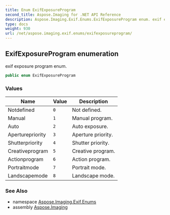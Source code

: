 ```yaml
---
title: Enum ExifExposureProgram
second_title: Aspose.Imaging for .NET API Reference
description: Aspose.Imaging.Exif.Enums.ExifExposureProgram enum. exif exposure program enum
type: docs
weight: 930
url: /net/aspose.imaging.exif.enums/exifexposureprogram/
---
```

## ExifExposureProgram enumeration

exif exposure program enum.

```csharp
public enum ExifExposureProgram
```

### Values

| Name | Value | Description |
| --- | --- | --- |
| Notdefined | `0` | Not defined. |
| Manual | `1` | Manual program. |
| Auto | `2` | Auto exposure. |
| Aperturepriority | `3` | Aperture priority. |
| Shutterpriority | `4` | Shutter priority. |
| Creativeprogram | `5` | Creative program. |
| Actionprogram | `6` | Action program. |
| Portraitmode | `7` | Portrait mode. |
| Landscapemode | `8` | Landscape mode. |

### See Also

* namespace [Aspose.Imaging.Exif.Enums](../../aspose.imaging.exif.enums/)
* assembly [Aspose.Imaging](../../)


